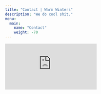 ```yaml
---
title: "Contact | Warm Winters"
description: "We do cool shit."
menu:
  main:
    name: "Contact"
    weight: -70
---
```


<div class="contact-form">
  <iframe class="contact-form" frameborder="none" src="https://docs.google.com/forms/d/e/1FAIpQLSc9u8-6jhj3JK4xlbjgfOJZ-Glo9IAdZXJPt72CEI3EcMRDKA/viewform?embedded=true">Loading...</iframe>
</div>
